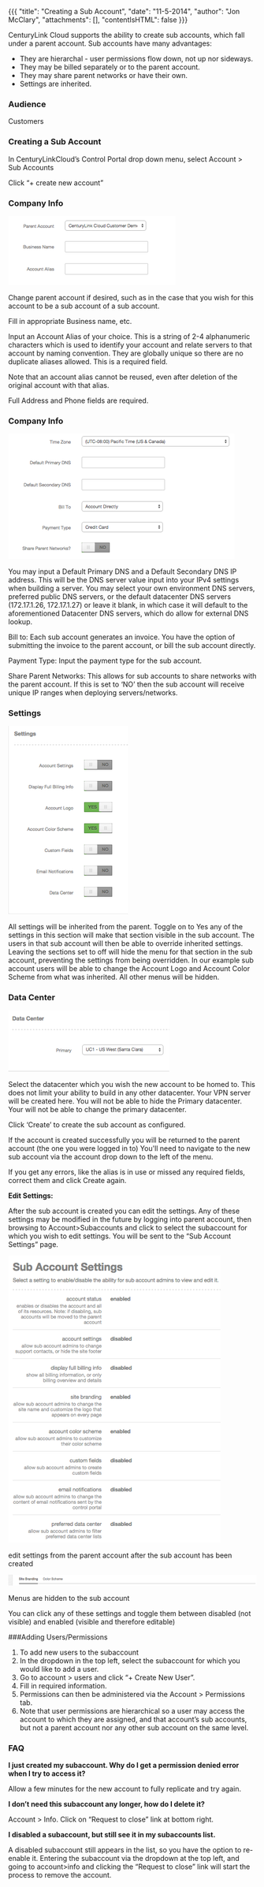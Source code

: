 {{{
  "title": "Creating a Sub Account",
  "date": "11-5-2014",
  "author": "Jon McClary",
  "attachments": [],
  "contentIsHTML": false
}}}

<p>CenturyLink Cloud supports the ability to create sub accounts, which fall under a parent account. Sub accounts have many advantages:</p>

* They are hierarchal - user permissions flow down, not up nor sideways.
* They may be billed separately or to the parent account.
* They may share parent networks or have their own.
* Settings are inherited.

<h3>Audience</h3>

Customers

<h3>Creating a Sub Account</h3>

<p>In CenturyLinkCloud’s Control Portal drop down menu, select Account &gt; Sub Accounts</p>
<p>Click “+ create new account”</p>

<h3>Company Info</h3>
<p><img src="../images/createsubaccount-subalias.png" alt="subalias.png" /></p>
<p>Change parent account if desired, such as in the case that you wish for this account to be a sub account of a sub account.</p>
<p>Fill in appropriate Business name, etc.</p>
<p>Input an Account Alias of your choice. This is a string of 2-4 alphanumeric characters which is used to identify your account and relate servers to that account by naming convention. They are globally unique so there are no duplicate aliases allowed. This is a required field.

Note that an account alias cannot be reused, even after deletion of the original account with that alias.</p>
<p>Full Address and Phone fields are required.</p>

<h3>Company Info</h3>
</p>
<p><img src="../images/createsubaccount-subbilling.png" alt="sub-billing.png" />
</p>
<p>You may input a Default Primary DNS and a Default Secondary DNS IP address. This will be the DNS server value input into your IPv4 settings when building a server. You may select your own environment DNS servers, preferred public DNS servers, or the default datacenter DNS servers (172.17.1.26, 172.17.1.27) or leave it blank, in which case it will default to the aforementioned Datacenter DNS servers, which do allow for external DNS lookup.</p>
<p>Bill to: Each sub account generates an invoice. You have the option of submitting the invoice to the parent account, or bill the sub account directly.</p>
<p>Payment Type: Input the payment type for the sub account.</p>
<p>Share Parent Networks: This allows for sub accounts to share networks with the parent account. If this is set to ‘NO’ then the sub account will receive unique IP ranges when deploying servers/networks.</p>

<h3>Settings</h3>
<img src="../images/createsubaccount-subsettings.png" alt="subsettings.png" />
<p>All settings will be inherited from the parent. Toggle on to Yes any of the settings in this section will make that section visible in the sub account. The users in that sub account will then be able to override inherited settings. Leaving the sections set to off will hide the menu for that section in the sub account, preventing the settings from being overridden. In our example sub account users will be able to change the Account Logo and Account Color Scheme from what was inherited. All other menus will be hidden.</p>


<h3>Data Center</h3>

<p><img src="../images/createsubaccount-subdatacenter.png" alt="subdatacenter.png" /></p>

<p>Select the datacenter which you wish the new account to be homed to. This does not limit your ability to build in any other datacenter. Your VPN server will be created here. You will not be able to hide the Primary datacenter. Your will not be able to change the primary datacenter.</p>

<p>Click ‘Create’ to create the sub account as configured.</p>
<p>If the account is created successfully you will be returned to the parent account (the one you were logged in to) You'll need to navigate to the new sub account via the account drop down to the left of the menu.</p>
<p>If you get any errors, like the alias is in use or missed any required fields, correct them and click Create again.</p>

<p><strong>Edit Settings:</strong></p>

<p>After the sub account is created you can edit the settings. Any of these settings may be modified in the future by logging into parent account, then browsing to Account&gt;Subaccounts and click to select the subaccount for which you wish to edit
  settings. You will be sent to the “Sub Account Settings” page.</p>
<p><img src="../images/createsubaccount-subeditsettings.png" alt="subeditsettings.png" />
</p>
<p>edit settings from the parent account after the sub account has been created</p>

<p><img src="../images/createsubaccount-subhiddenmenus.png" alt="subhiddenmenus.png" /></p>
<p>Menus are hidden to the sub account</p>
<p>You can click any of these settings and toggle them between disabled (not visible) and enabled (visible and therefore editable)</p>

###Adding Users/Permissions
1. To add new users to the subaccount
2. In the dropdown in the top left, select the subaccount for which you would like to add a user.
3. Go to account &gt; users and click “+ Create New User”.
4. Fill in required information.
5. Permissions can then be administered via the Account &gt; Permissions tab.
6. Note that user permissions are hierarchical so a user may access the account to which they are assigned, and that account’s sub accounts, but not a parent account nor any other sub account on the same level.


<h3>FAQ</h3>
<p><strong>I just created my subaccount. Why do I get a permission denied error when I try to access it?</strong></p>
<p>Allow a few minutes for the new account to fully replicate and try again.</p>

<p><strong>I don’t need this subaccount any longer, how do I delete it?</strong></p>
<p>Account &gt; Info. Click on “Request to close” link at bottom right.</p>

<p><strong>I disabled a subaccount, but still see it in my subaccounts list.</strong></p>
<p>A disabled subaccount still appears in the list, so you have the option to re-enable it. Entering the subaccount via the dropdown at the top left, and going to account&gt;info and clicking the “Request to close” link will start the process to remove the account.</p>
